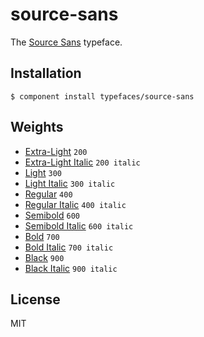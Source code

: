 # source-sans
  
  The [Source Sans](https://typekit.com/fonts/source-sans-pro) typeface.

## Installation

    $ component install typefaces/source-sans

## Weights
  
  * [Extra-Light](https://github.com/typefaces/source-sans-extra-light) `200`
  * [Extra-Light Italic](https://github.com/typefaces/source-sans-extra-light-italic) `200 italic`
  * [Light](https://github.com/typefaces/source-sans-light) `300`
  * [Light Italic](https://github.com/typefaces/source-sans-light-italic) `300 italic`
  * [Regular](https://github.com/typefaces/source-sans-regular) `400`
  * [Regular Italic](https://github.com/typefaces/source-sans-regular-italic) `400 italic`
  * [Semibold](https://github.com/typefaces/source-sans-semibold) `600`
  * [Semibold Italic](https://github.com/typefaces/source-sans-semibold-italic) `600 italic`
  * [Bold](https://github.com/typefaces/source-sans-bold) `700`
  * [Bold Italic](https://github.com/typefaces/source-sans-bold-italic) `700 italic`
  * [Black](https://github.com/typefaces/source-sans-black) `900`
  * [Black Italic](https://github.com/typefaces/source-sans-black-italic) `900 italic`

## License

  MIT
